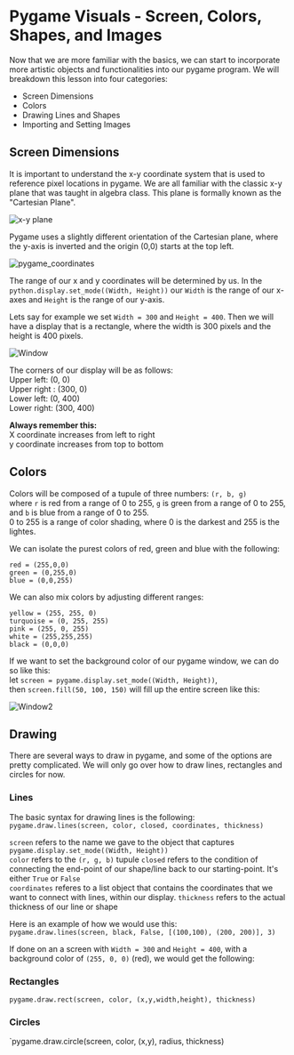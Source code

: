 # Pygame Visuals - Screen, Colors, Shapes, and Images

Now that we are more familiar with the basics, we can start to incorporate more artistic objects and functionalities into our pygame program. We will breakdown this lesson into four categories:
- Screen Dimensions
- Colors
- Drawing Lines and Shapes
- Importing and Setting Images


## Screen Dimensions
It is important to understand the x-y coordinate system that is used to reference pixel locations in pygame. We are all familiar with the classic x-y plane that was taught in algebra class. This plane is formally known as the "Cartesian Plane".

![x-y plane](https://user-images.githubusercontent.com/22228100/55430651-85f35f80-5543-11e9-9a04-4134b2cdd37e.png)

Pygame uses a slightly different orientation of the Cartesian plane, where the y-axis is inverted and the origin (0,0) starts at the top left.

![pygame_coordinates](https://user-images.githubusercontent.com/22228100/55430650-85f35f80-5543-11e9-94b1-5268c7f6f933.gif)

The range of our x and y coordinates will be determined by us. In the `python.display.set_mode((Width, Height))` our `Width` is the range of our x-axes and `Height` is the range of our y-axis. 


Lets say for example we set `Width = 300` and `Height = 400`. Then we will have a display that is a rectangle, where the width is 300 pixels and the height is 400 pixels. 

![Window](https://user-images.githubusercontent.com/22228100/55431959-8f31fb80-5546-11e9-8c7f-3d24d7c361cb.PNG)

The corners of our display will be as follows: \
Upper left: (0, 0) \
Upper right : (300, 0) \
Lower left: (0, 400) \
Lower right: (300, 400)

**Always remember this:** \
X coordinate increases from left to right \
y coordinate increases from top to bottom


## Colors
Colors will be composed of a tupule of three numbers: `(r, b, g)` \
where `r` is red from a range of 0 to 255, `g` is green from a range of 0 to 255, and `b` is blue from a range of 0 to 255. \
0 to 255 is a range of color shading, where 0 is the darkest and 255 is the lightes.

We can isolate the purest colors of red, green and blue with the following: 
```
red = (255,0,0)
green = (0,255,0)
blue = (0,0,255)
```

We can also mix colors by adjusting different ranges: 
```
yellow = (255, 255, 0)
turquoise = (0, 255, 255)
pink = (255, 0, 255)
white = (255,255,255)
black = (0,0,0)
```


If we want to set the background color of our pygame window, we can do so like this: \
let `screen = pygame.display.set_mode((Width, Height))`, \
then `screen.fill(50, 100, 150)` will fill up the entire screen like this:

![Window2](https://user-images.githubusercontent.com/22228100/55432750-8a6e4700-5548-11e9-9a54-135bd8c06951.PNG)


## Drawing
There are several ways to draw in pygame, and some of the options are pretty complicated. We will only go over how to draw lines, rectangles and circles for now. 

### Lines
The basic syntax for drawing lines is the following: \
`pygame.draw.lines(screen, color, closed, coordinates, thickness)`

`screen` refers to the name we gave to the object that captures `pygame.display.set_mode((Width, Height))` \
`color` refers to the `(r, g, b)` tupule
`closed` refers to the condition of connecting the end-point of our shape/line back to our starting-point. It's either `True` or `False` \
`coordinates` referes to a list object that contains the coordinates that we want to connect with lines, within our display.
`thickness` refers to the actual thickness of our line or shape

Here is an example of how we would use this: \
`pygame.draw.lines(screen, black, False, [(100,100), (200, 200)], 3)`

If done on an a screen with `Width = 300` and `Height = 400`, with a background color of `(255, 0, 0)` (red), we would get the following:




### Rectangles
`pygame.draw.rect(screen, color, (x,y,width,height), thickness)`


### Circles
`pygame.draw.circle(screen, color, (x,y), radius, thickness)

